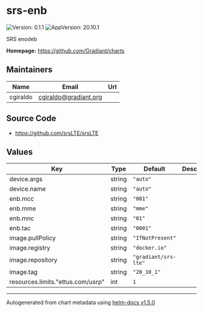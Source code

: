 # srs-enb

![Version: 0.1.1](https://img.shields.io/badge/Version-0.1.1-informational?style=flat-square) ![AppVersion: 20.10.1](https://img.shields.io/badge/AppVersion-20.10.1-informational?style=flat-square)

SRS enodeb

**Homepage:** <https://github.com/Gradiant/charts>

## Maintainers

| Name | Email | Url |
| ---- | ------ | --- |
| cgiraldo | cgiraldo@gradiant.org |  |

## Source Code

* <https://github.com/srsLTE/srsLTE>

## Values

| Key | Type | Default | Description |
|-----|------|---------|-------------|
| device.args | string | `"auto"` |  |
| device.name | string | `"auto"` |  |
| enb.mcc | string | `"001"` |  |
| enb.mme | string | `"mme"` |  |
| enb.mnc | string | `"01"` |  |
| enb.tac | string | `"0001"` |  |
| image.pullPolicy | string | `"IfNotPresent"` |  |
| image.registry | string | `"docker.io"` |  |
| image.repository | string | `"gradiant/srs-lte"` |  |
| image.tag | string | `"20_10_1"` |  |
| resources.limits."ettus.com/usrp" | int | `1` |  |

----------------------------------------------
Autogenerated from chart metadata using [helm-docs v1.5.0](https://github.com/norwoodj/helm-docs/releases/v1.5.0)
